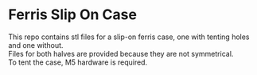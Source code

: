 # Ferris Slip On Case

This repo contains stl files for a slip-on ferris case, one with tenting holes and one without.  
Files for both halves are provided because they are not symmetrical.  
To tent the case, M5 hardware is required.
